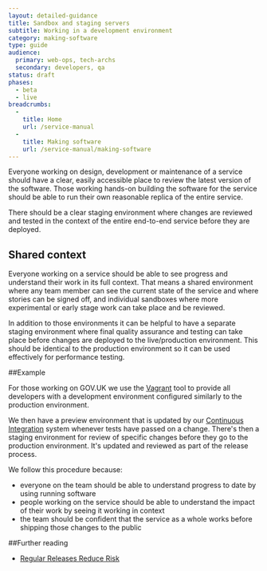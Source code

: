 ```yaml
---
layout: detailed-guidance
title: Sandbox and staging servers
subtitle: Working in a development environment
category: making-software
type: guide
audience:
  primary: web-ops, tech-archs
  secondary: developers, qa
status: draft
phases:
  - beta
  - live
breadcrumbs:
  -
    title: Home
    url: /service-manual
  -
    title: Making software
    url: /service-manual/making-software
---
```

    
Everyone working on design, development or maintenance of a service should have a clear, easily accessible place to review the latest version of the software. Those working hands-on building the software for the service should be able to run their own reasonable replica of the entire service. 

There should be a clear staging environment where changes are reviewed and tested in the context of the entire end-to-end service before they are deployed.

## Shared context

Everyone working on a service should be able to see progress and understand their work in its full context. That means a shared environment where any team member can see the current state of the service and where stories can be signed off, and individual sandboxes where more experimental or early stage work can take place and be reviewed.

In addition to those environments it can be helpful to have a separate staging environment where final quality assurance and testing can take place before changes are deployed to the live/production environment. This should be identical to the production environment so it can be used effectively for performance testing.

##Example

For those working on GOV.UK we use the [Vagrant](http://www.vagrantup.com/) tool to provide all developers with a development environment configured similarly to the production environment. 

We then have a preview environment that is updated by our [Continuous Integration](http://en.wikipedia.org/wiki/Continuous_integration) system whenever tests have passed on a change. There's then a staging environment for review of specific changes before they go to the production environment. It's updated and reviewed as part of the release process.

We follow this procedure because:

* everyone on the team should be able to understand progress to date by using running software
* people working on the service should be able to understand the impact of their work by seeing it working in context
* the team should be confident that the service as a whole works before shipping those changes to the public

##Further reading
* [Regular Releases Reduce Risk](http://digital.cabinetoffice.gov.uk/2012/11/02/regular-releases-reduce-risk/)
